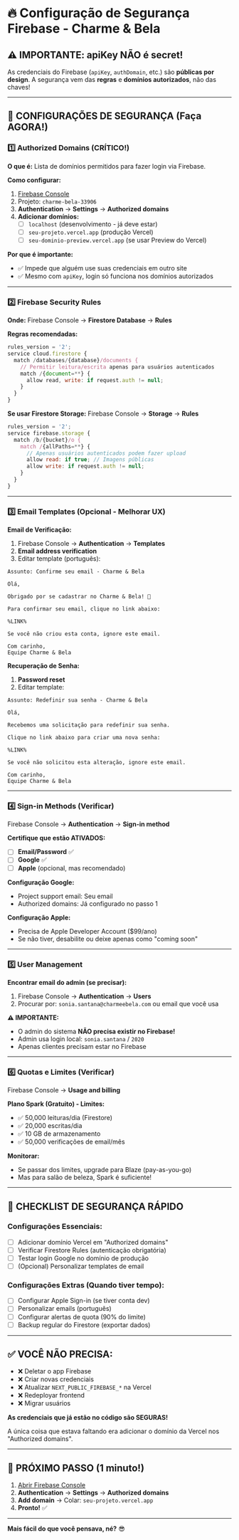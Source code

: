 # 🔥 Configuração de Segurança Firebase - Charme & Bela

## ⚠️ IMPORTANTE: apiKey NÃO é secret!

As credenciais do Firebase (`apiKey`, `authDomain`, etc.) são **públicas por design**. 
A segurança vem das **regras** e **domínios autorizados**, não das chaves!

---

## 🔐 CONFIGURAÇÕES DE SEGURANÇA (Faça AGORA!)

### **1️⃣ Authorized Domains (CRÍTICO!)**

**O que é:** Lista de domínios permitidos para fazer login via Firebase.

**Como configurar:**

1. [Firebase Console](https://console.firebase.google.com/)
2. Projeto: `charme-bela-33906`
3. **Authentication** → **Settings** → **Authorized domains**
4. **Adicionar domínios:**
   - [ ] `localhost` (desenvolvimento - já deve estar)
   - [ ] `seu-projeto.vercel.app` (produção Vercel)
   - [ ] `seu-dominio-preview.vercel.app` (se usar Preview do Vercel)

**Por que é importante:**
- ✅ Impede que alguém use suas credenciais em outro site
- ✅ Mesmo com `apiKey`, login só funciona nos domínios autorizados

---

### **2️⃣ Firebase Security Rules**

**Onde:** Firebase Console → **Firestore Database** → **Rules**

**Regras recomendadas:**

```javascript
rules_version = '2';
service cloud.firestore {
  match /databases/{database}/documents {
    // Permitir leitura/escrita apenas para usuários autenticados
    match /{document=**} {
      allow read, write: if request.auth != null;
    }
  }
}
```

**Se usar Firestore Storage:**
Firebase Console → **Storage** → **Rules**

```javascript
rules_version = '2';
service firebase.storage {
  match /b/{bucket}/o {
    match /{allPaths=**} {
      // Apenas usuários autenticados podem fazer upload
      allow read: if true; // Imagens públicas
      allow write: if request.auth != null;
    }
  }
}
```

---

### **3️⃣ Email Templates (Opcional - Melhorar UX)**

**Email de Verificação:**

1. Firebase Console → **Authentication** → **Templates**
2. **Email address verification**
3. Editar template (português):

```
Assunto: Confirme seu email - Charme & Bela

Olá,

Obrigado por se cadastrar no Charme & Bela! 🌸

Para confirmar seu email, clique no link abaixo:

%LINK%

Se você não criou esta conta, ignore este email.

Com carinho,
Equipe Charme & Bela
```

**Recuperação de Senha:**

1. **Password reset**
2. Editar template:

```
Assunto: Redefinir sua senha - Charme & Bela

Olá,

Recebemos uma solicitação para redefinir sua senha.

Clique no link abaixo para criar uma nova senha:

%LINK%

Se você não solicitou esta alteração, ignore este email.

Com carinho,
Equipe Charme & Bela
```

---

### **4️⃣ Sign-in Methods (Verificar)**

Firebase Console → **Authentication** → **Sign-in method**

**Certifique que estão ATIVADOS:**
- [ ] **Email/Password** ✅
- [ ] **Google** ✅
- [ ] **Apple** (opcional, mas recomendado)

**Configuração Google:**
- Project support email: Seu email
- Authorized domains: Já configurado no passo 1

**Configuração Apple:**
- Precisa de Apple Developer Account ($99/ano)
- Se não tiver, desabilite ou deixe apenas como "coming soon"

---

### **5️⃣ User Management**

**Encontrar email do admin (se precisar):**

1. Firebase Console → **Authentication** → **Users**
2. Procurar por: `sonia.santana@charmeebela.com` ou email que você usa

**⚠️ IMPORTANTE:**
- O admin do sistema **NÃO precisa existir no Firebase!**
- Admin usa login local: `sonia.santana` / `2020`
- Apenas clientes precisam estar no Firebase

---

### **6️⃣ Quotas e Limites (Verificar)**

Firebase Console → **Usage and billing**

**Plano Spark (Gratuito) - Limites:**
- ✅ 50,000 leituras/dia (Firestore)
- ✅ 20,000 escritas/dia
- ✅ 10 GB de armazenamento
- ✅ 50,000 verificações de email/mês

**Monitorar:**
- Se passar dos limites, upgrade para Blaze (pay-as-you-go)
- Mas para salão de beleza, Spark é suficiente!

---

## 🎯 CHECKLIST DE SEGURANÇA RÁPIDO

### **Configurações Essenciais:**
- [ ] Adicionar domínio Vercel em "Authorized domains"
- [ ] Verificar Firestore Rules (autenticação obrigatória)
- [ ] Testar login Google no domínio de produção
- [ ] (Opcional) Personalizar templates de email

### **Configurações Extras (Quando tiver tempo):**
- [ ] Configurar Apple Sign-in (se tiver conta dev)
- [ ] Personalizar emails (português)
- [ ] Configurar alertas de quota (90% do limite)
- [ ] Backup regular do Firestore (exportar dados)

---

## ✅ VOCÊ **NÃO** PRECISA:

- ❌ Deletar o app Firebase
- ❌ Criar novas credenciais
- ❌ Atualizar `NEXT_PUBLIC_FIREBASE_*` na Vercel
- ❌ Redeployar frontend
- ❌ Migrar usuários

**As credenciais que já estão no código são SEGURAS!**

A única coisa que estava faltando era adicionar o domínio da Vercel nos "Authorized domains".

---

## 🚀 PRÓXIMO PASSO (1 minuto!)

1. [Abrir Firebase Console](https://console.firebase.google.com/project/charme-bela-33906/authentication/settings)
2. **Authentication** → **Settings** → **Authorized domains**
3. **Add domain** → Colar: `seu-projeto.vercel.app`
4. **Pronto!** ✅

---

**Mais fácil do que você pensava, né?** 😎

